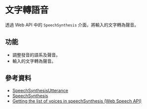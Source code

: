# 文字轉語音
透過 Web API 中的 `SpeechSynthesis` 介面，將輸入的文字轉為聲音。

## 功能
* 調整發音的語系及聲音。
* 輸入的文字轉為聲音。

## 參考資料
* [SpeechSynthesisUtterance](https://developer.mozilla.org/en-US/docs/Web/API/SpeechSynthesisUtterance)
* [SpeechSynthesis](https://developer.mozilla.org/en-US/docs/Web/API/SpeechSynthesis)
* [Getting the list of voices in speechSynthesis (Web Speech API)](https://stackoverflow.com/questions/21513706/getting-the-list-of-voices-in-speechsynthesis-web-speech-api)